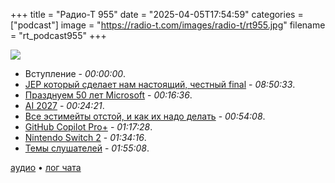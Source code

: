 +++
title = "Радио-Т 955"
date = "2025-04-05T17:54:59"
categories = ["podcast"]
image = "https://radio-t.com/images/radio-t/rt955.jpg"
filename = "rt_podcast955"
+++

![](https://radio-t.com/images/radio-t/rt955.jpg)

- Вступление - *00:00:00*.
- [JEP который сделает нам настоящий, честный final](https://openjdk.org/jeps/8349536) - *08:50:33*.
- [Празднуем 50 лет Microsoft](https://www.gatesnotes.com/meet-bill/source-code/reader/microsoft-original-source-code) - *00:16:36*.
- [AI 2027](https://ai-2027.com/) - *00:24:21*.
- [Все эстимейты отстой, и как их надо делать](https://newsletter.techworld-with-milan.com/p/all-estimations-are-wrong-but-none) - *00:54:08*.
- [GitHub Copilot Pro+](https://github.blog/changelog/2025-04-04-announcing-github-copilot-pro/) - *01:17:28*.
- [Nintendo Switch 2](https://www.theverge.com/nintendo/642420/nintendo-switch-2-hands-on-preview) - *01:34:16*.
- [Темы слушателей](https://radio-t.com/p/2025/04/03/prep-955/) - *01:55:08*.


[аудио](https://cdn.radio-t.com/rt_podcast955.mp3) • [лог чата](https://chat.radio-t.com/logs/radio-t-955.html)
<audio src="https://cdn.radio-t.com/rt_podcast955.mp3" preload="none"></audio>
